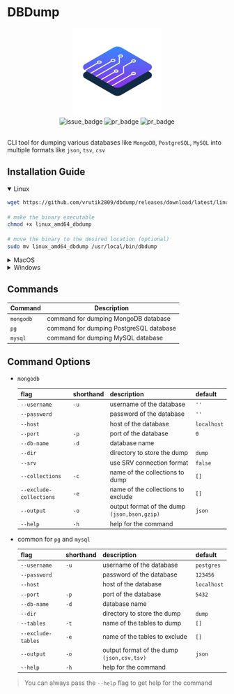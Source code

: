 # DBDump

<div align="center"><img src="./logo.png"  alt="logo" width="200" hight="200"></div>
<div align="center">
    <img src="https://img.shields.io/github/issues/vrutik2809/dbdump"  alt="issue_badge">
    <img src="https://img.shields.io/github/issues-pr/vrutik2809/dbdump?logo=git"  alt="pr_badge">
    <img src="https://img.shields.io/github/actions/workflow/status/vrutik2809/dbdump/run_tests.yml?label=GitHub%20Workflows&logo=github"  alt="pr_badge">
</div>
<br>

CLI tool for dumping various databases like `MongoDB`, `PostgreSQL`, `MySQL` into multiple formats like `json`, `tsv`, `csv`

## Installation Guide

<details open>
<summary>Linux</summary>

```bash
wget https://github.com/vrutik2809/dbdump/releases/download/latest/linux_amd64_dbdump

# make the binary executable
chmod +x linux_amd64_dbdump

# move the binary to the desired location (optional)
sudo mv linux_amd64_dbdump /usr/local/bin/dbdump
```

</details>
<details>
<summary>MacOS</summary>

```bash
curl https://github.com/vrutik2809/dbdump/releases/download/latest/darwin_amd64_dbdump

# make the binary executable
chmod +x darwin_amd64_dbdump

# move the binary to the desired location (optional)
sudo mv darwin_amd64_dbdump /usr/local/bin/dbdump
```

</details>

<details>
<summary>Windows</summary>

**Download the binary:** by clicking [here](https://github.com/vrutik2809/dbdump/releases/download/latest/windows_amd64_dbdump.exe)

</details>


## Commands

<!-- create a table  -->
| Command | Description |
| --- | --- |
|`mongodb`| command for dumping MongoDB database |
|`pg`| command for dumping PostgreSQL database |
|`mysql`| command for dumping MySQL database |

## Command Options

- `mongodb`

    |flag|shorthand|description|default|
    |---|---|---|---|
    |`--username`|`-u`|username of the database|`''`|
    |`--password`||password of the database|`''`|
    |`--host`||host of the database|`localhost`|
    |`--port`|`-p`|port of the database|`0`|
    |`--db-name`|`-d`|database name||
    |`--dir`||directory to store the dump|`dump`|
    |`--srv`||use SRV connection format|`false`|
    |`--collections`|`-c`|name of the collections to dump|`[]`|
    |`--exclude-collections`|`-e`|name of the collections to exclude|`[]`|
    |`--output`|`-o`|output format of the dump `(json,bson,gzip)`|`json`|
    |`--help`|`-h`|help for the command|
- common for `pg` and `mysql`

    |flag|shorthand|description|default|
    |---|---|---|---|
    |`--username`|`-u`|username of the database|`postgres`|
    |`--password`||password of the database|`123456`|
    |`--host`||host of the database|`localhost`|
    |`--port`|`-p`|port of the database|`5432`|
    |`--db-name`|`-d`|database name||
    |`--dir`||directory to store the dump|`dump`|
    |`--tables`|`-t`|name of the tables to dump|`[]`|
    |`--exclude-tables`|`-e`|name of the tables to exclude|`[]`|
    |`--output`|`-o`|output format of the dump `(json,csv,tsv)`|`json`|
    |`--help`|`-h`|help for the command|

> You can always pass the `--help` flag to get help for the command
